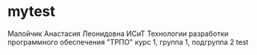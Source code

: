# mytest
Малойчик
Анастасия
Леонидовна
ИСиТ
Технологии разработки программного обеспечения "ТРПО"
курс 1, группа 1, подгруппа 2
test
